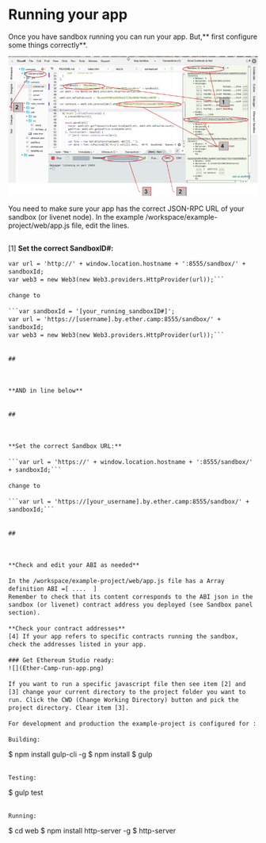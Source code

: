 # Running your app

Once you have sandbox running you can run your app. But,** first configure some things correctly**. 

![](Ether-Camp-run-app.png)

You need to make sure your app has the correct JSON-RPC URL of your sandbox (or livenet node). In the example /workspace/example-project/web/app.js file, edit the lines.

## 




[1] **Set the correct SandboxID#:**

```var sandboxId = '[somenumber]';
var url = 'http://' + window.location.hostname + ':8555/sandbox/' + sandboxId;
var web3 = new Web3(new Web3.providers.HttpProvider(url));```

change to

```var sandboxId = '[your_running_sandboxID#]';
var url = 'https://[username].by.ether.camp:8555/sandbox/' + sandboxId;
var web3 = new Web3(new Web3.providers.HttpProvider(url));```


## 



**AND in line below**


## 



**Set the correct Sandbox URL:**

```var url = 'https://' + window.location.hostname + ':8555/sandbox/' + sandboxId;```

change to

```var url = 'https://[your_username].by.ether.camp:8555/sandbox/' + sandboxId;```


## 



**Check and edit your ABI as needed**

In the /workspace/example-project/web/app.js file has a Array definition ABI =[ ....  ]
Remember to check that its content corresponds to the ABI json in the sandbox (or livenet) contract address you deployed (see Sandbox panel section).

**Check your contract addresses**
[4] If your app refers to specific contracts running the sandbox, check the addresses listed in your app.

### Get Ethereum Studio ready:
![](Ether-Camp-run-app.png)

If you want to run a specific javascript file then see item [2] and [3] change your current directory to the project folder you want to run. Click the CWD (Change Working Directory) button and pick the project directory. Clear item [3].

For development and production the example-project is configured for :

Building:
```
$ npm install gulp-cli -g
$ npm install
$ gulp
```

Testing:
```
$ gulp test
```

Running:
```
$ cd web
$ npm install http-server -g
$ http-server
```